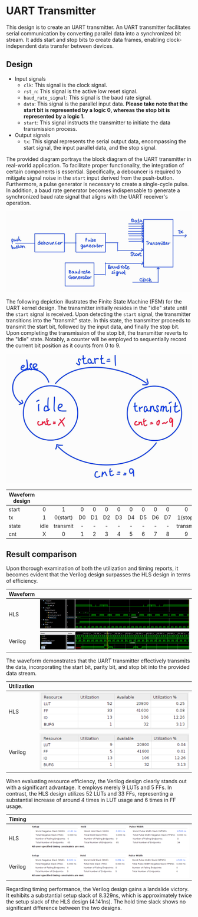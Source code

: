 # UART Transmitter

This design is to create an UART transmitter. An UART transmitter facilitates serial communication by converting parallel data into a synchronized bit stream. It adds start and stop bits to create data frames, enabling clock-independent data transfer between devices.

## Design

* Input signals
  * `clk`: This signal is the clock signal.
  * `rst_n`: This signal is the active low reset signal.
  * `baud_rate_signal`: This signal is the baud rate signal.
  * `data`: This signal is the parallel input data.
  **Please take note that the start bit is represented by a logic 0, whereas the stop bit is represented by a logic 1.**
  * `start`: This signal instructs the transmitter to initiate the data transmission process.
* Output signals
  * `tx`: This signal represents the serial output data, encompassing the start signal, the input parallel data, and the stop signal.

The provided diagram portrays the block diagram of the UART transmitter in real-world application. To facilitate proper functionality, the integration of certain components is essential. Specifically, a debouncer is required to mitigate signal noise in the `start` input derived from the push-button. Furthermore, a pulse generator is necessary to create a single-cycle pulse. In addition, a baud rate generator becomes indispensable to generate a synchronized baud rate signal that aligns with the UART receiver's operation.

![Alt text](image-3.png)

The following depiction illustrates the Finite State Machine (FSM) for the UART kernel design. The transmitter initially resides in the "idle" state until the `start` signal is received. Upon detecting the `start` signal, the transmitter transitions into the "transmit" state. In this state, the transmitter proceeds to transmit the start bit, followed by the input data, and finally the stop bit. Upon completing the transmission of the stop bit, the transmitter reverts to the "idle" state. Notably, a counter will be employed to sequentially record the current bit position as it counts from 0 to 9.

![Alt text](image-4.png)

| Waveform design |      |          |    |    |    |    |    |    |    |    |          |      |
|-----------------|:----:|:--------:|:--:|:--:|:--:|:--:|:--:|:--:|:--:|:--:|:--------:|:----:|
| start           |   0  |     1    |  0 |  0 |  0 |  0 |  0 |  0 |  0 |  0 |     0    |   0  |
| tx              |   1  | 0(start) | D0 | D1 | D2 | D3 | D4 | D5 | D6 | D7 |  1(stop) |   1  |
| state           | idle | transmit |  - |  - |  - |  - |  - |  - |  - |  - | transmit | idle |
| cnt             |   X  |     0    |  1 |  2 |  3 |  4 |  5 |  6 |  7 |  8 |     9    |   X  |

## Result comparison

Upon thorough examination of both the utilization and timing reports, it becomes evident that the Verilog design surpasses the HLS design in terms of efficiency.

|Waveform||
|--|--|
|HLS|![Alt text](image.png)|
|Verilog|![Alt text](image-5.png)|

The waveform demonstrates that the UART transmitter effectively transmits the data, incorporating the start bit, parity bit, and stop bit into the provided data stream.

|Utilization||
|--|--|
|HLS|![Alt text](image-2.png)|
|Verilog|![Alt text](image-6.png)|

When evaluating resource efficiency, the Verilog design clearly stands out with a significant advantage. It employs merely 9 LUTs and 5 FFs. In contrast, the HLS design utilizes 52 LUTs and 33 FFs, representing a substantial increase of around 4 times in LUT usage and 6 times in FF usage.

|Timing||
|--|--|
|HLS|![Alt text](image-1.png)|
|Verilog|![Alt text](image-7.png)|

Regarding timing performance, the Verilog design gains a landslide victory. It exhibits a substantial setup slack of 8.329ns, which is approximately twice the setup slack of the HLS design (4.141ns). The hold time slack shows no significant difference between the two designs.
